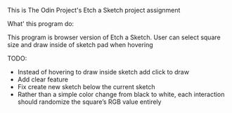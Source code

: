 This is The Odin Project's Etch a Sketch project assignment

What' this program do:

This program is browser version of Etch a Sketch. User can select
square size and draw inside of sketch pad when hovering 

TODO:

- Instead of hovering to draw inside sketch add click to draw
- Add clear feature
- Fix create new sketch below the current sketch
- Rather than a simple color change from black to white, 
  each interaction should randomize the square’s RGB value entirely